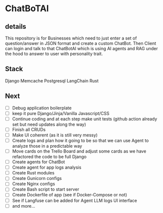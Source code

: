 # ChatBoTAI 

## details
This repository is for Businesses which need to just enter a set of question/answer in JSON format and create a custom ChatBot.
Then Client can login and talk to that ChatBotAI which is using AI agents and RAG under the hood to answer to user with personality trait.

## Stack
Django
Memcache
Postgresql
LangChain
Rust

## Next
- [ ] Debug application boilerplate
- [ ] keep it pure Django/Jinja/Vanilla Javascript/CSS
- [ ] Continue coding and at each step make unit tests (github action already set but need updates along the way)
- [ ] Finish all CRUDs
- [ ] Make UI coherent (as it is still very messy)
- [ ] Create logs and plan how it going to be so that we can use Agent to analyze those in a predictable way
- [ ] Move cards on the Trello Board and adjust some cards as we have refactored the code to be full Django
- [ ] Create agents for ChatBot
- [ ] Create agent for app logs analysis
- [ ] Create Rust modules
- [ ] Create Gunicorn configs
- [ ] Create Nginx configs
- [ ] Create Bash script to start server
- [ ] Create Dockerfile of app (see if Docker-Compose or not)
- [ ] See if Langfuse can be added for Agent LLM logs UI interface
- [ ] and more...
